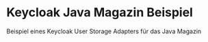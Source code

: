 # Keycloak Java Magazin Beispiel

Beispiel eines Keycloak User Storage Adapters für das Java Magazin

